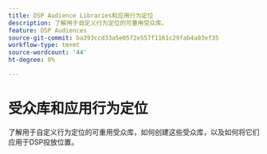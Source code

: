 ```yaml
---
title: DSP Audience Libraries和应用行为定位
description: 了解用于自定义行为定位的可重用受众库。
feature: DSP Audiences
source-git-commit: ba393ccd33a5e05f2e557f1161c29fab4a03ef35
workflow-type: tm+mt
source-wordcount: '44'
ht-degree: 0%

---
```


# 受众库和应用行为定位

了解用于自定义行为定位的可重用受众库，如何创建这些受众库，以及如何将它们应用于DSP投放位置。

<!--
>[!VIDEO]()
-->
